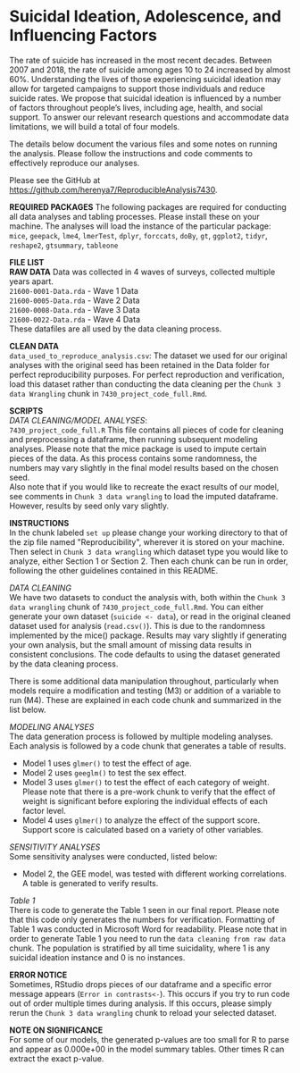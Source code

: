 # Suicidal Ideation, Adolescence, and Influencing Factors

The rate of suicide has increased in the most recent decades. Between 2007 and 2018, the rate of suicide among ages 10 to 24 increased by almost 60%. Understanding the lives of those experiencing suicidal ideation may allow for targeted campaigns to support those individuals and reduce suicide rates. We propose that suicidal ideation is influenced by a number of factors throughout people’s lives, including age, health, and social support. To answer our relevant research questions and accommodate data limitations, we will build a total of four models. 

The details below document the various files and some notes on running the analysis. Please follow the instructions and code comments to effectively reproduce our analyses. 

Please see the GitHub at https://github.com/herenya7/ReproducibleAnalysis7430. 

**REQUIRED PACKAGES**
The following packages are required for conducting all data analyses and tabling processes. Please install these on your machine. The analyses will load the instance of the particular package:
`mice`, `geepack`, `lme4`, `lmerTest`, `dplyr`, `forccats`, `doBy`, `gt`, `ggplot2`, `tidyr`, `reshape2`, `gtsummary`, `tableone`

**FILE LIST**  
  **RAW DATA** 
  Data was collected in 4 waves of surveys, collected multiple years apart.  
   `21600-0001-Data.rda` - Wave 1 Data  
   `21600-0005-Data.rda` - Wave 2 Data  
   `21600-0008-Data.rda` - Wave 3 Data  
   `21600-0022-Data.rda` - Wave 4 Data  
   These datafiles are all used by the data cleaning process.  
   
  **CLEAN DATA**  
   `data_used_to_reproduce_analysis.csv`: The dataset we used for our original analyses with the original seed has been retained in the Data folder for perfect reproducibility purposes. For perfect reproduction and verification, load this dataset rather than conducting the data cleaning per the `Chunk 3 data Wrangling` chunk in `7430_project_code_full.Rmd`.  
     
  **SCRIPTS**  
   *DATA CLEANING/MODEL ANALYSES*:   
   `7430_project_code_full.R` 
   This file contains all pieces of code for cleaning and preprocessing a dataframe, then running subsequent modeling analyses. Please note that the mice package is used to      impute certain pieces of the data. As this process contains some randomness, the numbers may vary slightly in the final model results based on the chosen seed.  
Also note that if you would like to recreate the exact results of our model, see comments in `Chunk 3 data wrangling` to load the imputed dataframe. However, results by seed only vary slightly.
     
**INSTRUCTIONS**  
In the chunk labeled `set up` please change your working directory to that of the zip file named "Reproducibility", wherever it is stored on your machine. Then select in `Chunk 3 data wrangling` which dataset type you would like to analyze, either Section 1 or Section 2. Then each chunk can be run in order, following the other guidelines contained in this README.

*DATA CLEANING*  
We have two datasets to conduct the analysis with, both within the `Chunk 3 data wrangling` chunk of `7430_project_code_full.Rmd`. You can either generate your own dataset (`suicide <- data`), or read in the original cleaned dataset used for analysis (`read.csv()`). This is due to the randomness implemented by the mice() package. Results may vary slightly if generating your own analysis, but the small amount of missing data results in consistent conclusions. The code defaults to using the dataset generated by the data cleaning process.

There is some additional data manipulation throughout, particularly when models require a modification and testing (M3) or addition of a variable to run (M4). These are explained in each code chunk and summarized in the list below.  

*MODELING ANALYSES*  
The data generation process is followed by multiple modeling analyses. Each analysis is followed by a code chunk that generates a table of results.   
- Model 1 uses `glmer()` to test the effect of age.   
- Model 2 uses `geeglm()` to test the sex effect.
- Model 3 uses `glmer()` to test the effect of each category of weight. Please note that there is a pre-work chunk to verify that the effect of weight is significant before exploring the individual effects of each factor level.
- Model 4 uses `glmer()` to analyze the effect of the support score. Support score is calculated based on a variety of other variables.

*SENSITIVITY ANALYSES*  
Some sensitivity analyses were conducted, listed below:
- Model 2, the GEE model, was tested with different working correlations. A table is generated to verify results.

*Table 1*  
There is code to generate the Table 1 seen in our final report. Please note that this code only generates the numbers for verification. Formatting of Table 1 was conducted in Microsoft Word for readability. Please note that in order to generate Table 1 you need to run the `data cleaning from raw data` chunk. The population is stratified by all time suicidality, where 1 is any suicidal ideation instance and 0 is no instances.  

**ERROR NOTICE**  
Sometimes, RStudio drops pieces of our dataframe and a specific error message appears (`Error in contrasts<-`). This occurs if you try to run code out of order multiple times during analysis. If this occurs, please simply rerun the `Chunk 3 data wrangling` chunk to reload your selected dataset.

**NOTE ON SIGNIFICANCE**  
For some of our models, the generated p-values are too small for R to parse and appear as 0.000e+00 in the model summary tables. Other times R can extract the exact p-value.

